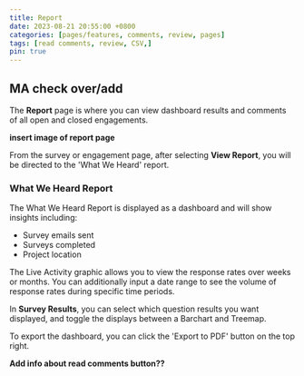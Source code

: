 ```yaml
---
title: Report
date: 2023-08-21 20:55:00 +0800
categories: [pages/features, comments, review, pages]
tags: [read comments, review, CSV,]
pin: true
---
```


## MA check over/add

The **Report** page is where you can view dashboard results and comments of all open and closed engagements.

**insert image of report page**  

From the survey or engagement page, after selecting **View Report**, you will be directed to the 'What We Heard' report.  

### What We Heard Report  

The What We Heard Report is displayed as a dashboard and will show insights including:
- Survey emails sent
- Surveys completed
- Project location

The Live Activity graphic allows you to view the response rates over weeks or months. You can additionally input a date range to see the volume of response rates during specific time periods.  

In **Survey Results**, you can select which question results you want displayed, and toggle the displays between a Barchart and Treemap.  

To export the dashboard, you can click the 'Export to PDF' button on the top right.  

**Add info about read comments button??**

  
